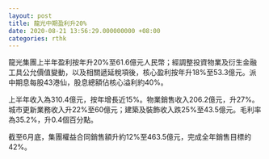 ```yaml
---
layout: post
title: 龍光中期盈利升20%
date: 2020-08-21 13:56:29.000000000 +08:00
categories: rthk
---
```


龍光集團上半年盈利按年升20%至61.6億元人民幣；經調整投資物業及衍生金融工具公允價值變動，以及相關遞延稅項後，核心盈利按年升18%至53.3億元。派中期息每股43港仙，股息總額佔核心溢利約40%。

上半年收入為310.4億元，按年增長近15%。物業銷售收入206.2億元，升27%。城市更新業務收入升22%至60億元；建築及裝飾收入跌25%至43.5億元。毛利率為35.2%，升0.4個百分點。

截至6月底，集團權益合同銷售額升約12%至463.5億元，完成全年銷售目標的42%。

